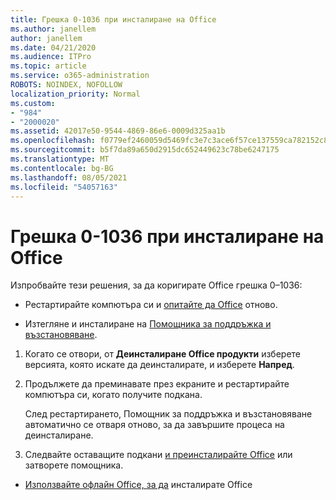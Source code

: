 ```yaml
---
title: Грешка 0-1036 при инсталиране на Office
ms.author: janellem
author: janellem
ms.date: 04/21/2020
ms.audience: ITPro
ms.topic: article
ms.service: o365-administration
ROBOTS: NOINDEX, NOFOLLOW
localization_priority: Normal
ms.custom:
- "984"
- "2000020"
ms.assetid: 42017e50-9544-4869-86e6-0009d325aa1b
ms.openlocfilehash: f0779ef2460059d5469fc3e7c3ace6f57ce137559ca782152c8c312eb1a5b07d
ms.sourcegitcommit: b5f7da89a650d2915dc652449623c78be6247175
ms.translationtype: MT
ms.contentlocale: bg-BG
ms.lasthandoff: 08/05/2021
ms.locfileid: "54057163"
---
```

# <a name="error-0-1036-when-installing-office"></a>Грешка 0-1036 при инсталиране на Office

Изпробвайте тези решения, за да коригирате Office грешка 0–1036:
  
- Рестартирайте компютъра си и [опитайте да Office](https://portal.office.com/OLS/MySoftware.aspx) отново.

- Изтегляне и инсталиране на [Помощника за поддръжка и възстановяване](https://aka.ms/SARA-OfficeUninstall-Alchemy).

1. Когато се отвори, от **Деинсталиране Office продукти** изберете версията, която искате да деинсталирате, и изберете **Напред**.

2. Продължете да преминавате през екраните и рестартирайте компютъра си, когато получите подкана.

    След рестартирането, Помощник за поддръжка и възстановяване автоматично се отваря отново, за да завършите процеса на деинсталиране.

3. Следвайте оставащите подкани [и преинсталирайте Office](https://portal.office.com/OLS/MySoftware.aspx) или затворете помощника.

- [Използвайте офлайн Office, за да](https://support.office.com/article/f0a85fe7-118f-41cb-a791-d59cef96ad1c?wt.mc_id=Alchemy_ClientDIA) инсталирате Office
